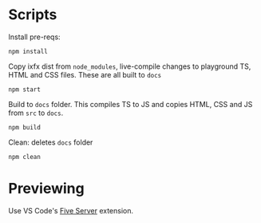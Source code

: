 # Scripts

Install pre-reqs:

```
npm install
```

Copy ixfx dist from `node_modules`, live-compile changes to playground TS, HTML and CSS files. These are all built to `docs`

```
npm start
```

Build to `docs` folder. This compiles TS to JS and copies HTML, CSS and JS from `src` to `docs`.

```
npm build
```

Clean: deletes `docs` folder

```
npm clean
```

# Previewing

Use VS Code's [Five Server](https://marketplace.visualstudio.com/items?itemName=yandeu.five-server) extension.
